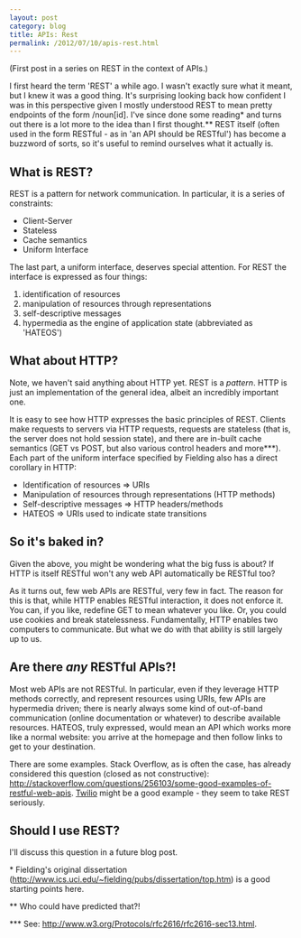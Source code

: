 ```yaml
---
layout: post
category: blog
title: APIs: Rest
permalink: /2012/07/10/apis-rest.html
---
```


(First post in a series on REST in the context of APIs.)

I first heard the term 'REST' a while ago. I wasn't exactly sure what
it meant, but I knew it was a good thing. It's surprising looking back
how confident I was in this perspective given I mostly understood REST
to mean pretty endpoints of the form /noun[id]. I've since done some
reading\* and turns out there is a lot more to the idea than I first
thought.\*\* REST itself (often used in the form RESTful - as in 'an API
should be RESTful') has become a buzzword of sorts, so it's useful to
remind ourselves what it actually is.

## What is REST?

REST is a pattern for network communication. In particular, it
is a series of constraints:

* Client-Server
* Stateless
* Cache semantics
* Uniform Interface

The last part, a uniform interface, deserves special attention. For
REST the interface is expressed as four things:

1. identification of resources
2. manipulation of resources through representations
3. self-descriptive messages
4. hypermedia as the engine of application state (abbreviated as 'HATEOS')

## What about HTTP?

Note, we haven't said anything about HTTP yet. REST is a
*pattern*. HTTP is just an implementation of the general idea, albeit
an incredibly important one.

It is easy to see how HTTP expresses the basic principles of
REST. Clients make requests to servers via HTTP requests, requests are
stateless (that is, the server does not hold session state), and there
are in-built cache semantics (GET vs POST, but also various control
headers and more\*\*\*). Each part of the uniform interface specified by
Fielding also has a direct corollary in HTTP:

* Identification of resources => URIs
* Manipulation of resources through representations (HTTP methods)
* Self-descriptive messages => HTTP headers/methods
* HATEOS => URIs used to indicate state transitions

## So it's baked in?

Given the above, you might be wondering what the big fuss is about? If
HTTP is itself RESTful won't any web API automatically be RESTful too?

As it turns out, few web APIs are RESTful, very few in fact. The
reason for this is that, while HTTP enables RESTful interaction, it
does not enforce it. You can, if you like, redefine GET to mean
whatever you like. Or, you could use cookies and break
statelessness. Fundamentally, HTTP enables two computers to
communicate. But what we do with that ability is still largely up to
us.

## Are there *any* RESTful APIs?!

Most web APIs are not RESTful. In particular, even if they leverage
HTTP methods correctly, and represent resources using URIs, few APIs
are hypermedia driven; there is nearly always some kind of out-of-band
communication (online documentation or whatever) to describe available
resources. HATEOS, truly expressed, would mean an API which works
more like a normal website: you arrive at the homepage and then follow
links to get to your destination.

There are some examples. Stack Overflow, as is often the case, has
already considered this question (closed as not constructive):
http://stackoverflow.com/questions/256103/some-good-examples-of-restful-web-apis. [Twilio](https://api.twilio.com/2010-04-01.json)
might be a good example - they seem to take REST seriously.

## Should I use REST?

I'll discuss this question in a future blog post.

\* Fielding's original
  dissertation
  (http://www.ics.uci.edu/~fielding/pubs/dissertation/top.htm) is a
  good starting points here.

\*\* Who could have predicted that?!

\*\*\* See: http://www.w3.org/Protocols/rfc2616/rfc2616-sec13.html.
